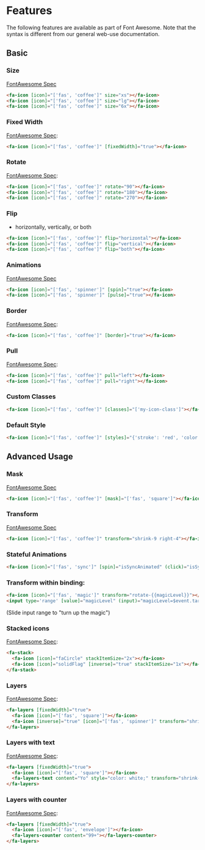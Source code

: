 # Features

The following features are available as part of Font Awesome. Note that the syntax is different from our general web-use documentation.

## Basic

### Size
[FontAwesome Spec](https://fontawesome.com/how-to-use/on-the-web/styling/sizing-icons)
```html
<fa-icon [icon]="['fas', 'coffee']" size="xs"></fa-icon>
<fa-icon [icon]="['fas', 'coffee']" size="lg"></fa-icon>
<fa-icon [icon]="['fas', 'coffee']" size="6x"></fa-icon>
```

### Fixed Width
[FontAwesome Spec](https://fontawesome.com/how-to-use/on-the-web/styling/fixed-width-icons):

```html
<fa-icon [icon]="['fas', 'coffee']" [fixedWidth]="true"></fa-icon>
```

### Rotate
[FontAwesome Spec](https://fontawesome.com/how-to-use/on-the-web/styling/rotating-icons):

```html
<fa-icon [icon]="['fas', 'coffee']" rotate="90"></fa-icon>
<fa-icon [icon]="['fas', 'coffee']" rotate="180"></fa-icon>
<fa-icon [icon]="['fas', 'coffee']" rotate="270"></fa-icon>
```

### Flip
* horizontally, vertically, or both

```html
<fa-icon [icon]="['fas', 'coffee']" flip="horizontal"></fa-icon>
<fa-icon [icon]="['fas', 'coffee']" flip="vertical"></fa-icon>
<fa-icon [icon]="['fas', 'coffee']" flip="both"></fa-icon>
```

### Animations
[FontAwesome Spec](https://fontawesome.com/how-to-use/on-the-web/styling/animating-icons)

```html
<fa-icon [icon]="['fas', 'spinner']" [spin]="true"></fa-icon>
<fa-icon [icon]="['fas', 'spinner']" [pulse]="true"></fa-icon>
```

### Border
[FontAwesome Spec](https://fontawesome.com/how-to-use/on-the-web/styling/bordered-pulled-icons):

```html
<fa-icon [icon]="['fas', 'coffee']" [border]="true"></fa-icon>
```

### Pull
[FontAwesome Spec](https://fontawesome.com/how-to-use/on-the-web/styling/bordered-pulled-icons):

```html
<fa-icon [icon]="['fas', 'coffee']" pull="left"></fa-icon>
<fa-icon [icon]="['fas', 'coffee']" pull="right"></fa-icon>
```

### Custom Classes

```html
<fa-icon [icon]="['fas', 'coffee']" [classes]="['my-icon-class']"></fa-icon>
```

### Default Style
```html
<fa-icon [icon]="['fas', 'coffee']" [styles]="{'stroke': 'red', 'color': 'red'}"></fa-icon>
```

## Advanced Usage

### Mask
[FontAwesome Spec](https://fontawesome.com/how-to-use/on-the-web/styling/masking)
```html
<fa-icon [icon]="['fas', 'coffee']" [mask]="['fas', 'square']"></fa-icon>
```

### Transform
[FontAwesome Spec](https://fontawesome.com/how-to-use/on-the-web/styling/power-transforms)

```html
<fa-icon [icon]="['fas', 'coffee']" transform="shrink-9 right-4"></fa-icon>
```

### Stateful Animations
```html
<fa-icon [icon]="['fas', 'sync']" [spin]="isSyncAnimated" (click)="isSyncAnimated=!isSyncAnimated"></fa-icon>
```

### Transform within binding:

```html
<fa-icon [icon]="['fas', 'magic']" transform="rotate-{{magicLevel}}"></fa-icon>
<input type='range' [value]="magicLevel" (input)="magicLevel=$event.target.value"/>
```
(Slide input range to "turn up the magic")

### Stacked icons

[FontAwesome Spec](https://fontawesome.com/how-to-use/on-the-web/styling/stacking-icons):

```html
<fa-stack>
  <fa-icon [icon]="faCircle" stackItemSize="2x"></fa-icon>
  <fa-icon [icon]="solidFlag" [inverse]="true" stackItemSize="1x"></fa-icon>
</fa-stack>
```

### Layers
[FontAwesome Spec](https://fontawesome.com/how-to-use/on-the-web/styling/layering):

```html
<fa-layers [fixedWidth]="true">
  <fa-icon [icon]="['fas', 'square']"></fa-icon>
  <fa-icon [inverse]="true" [icon]="['fas', 'spinner']" transform="shrink-6"></fa-icon>
</fa-layers>
```

### Layers with text
[FontAwesome Spec](https://fontawesome.com/how-to-use/on-the-web/styling/layering):

```html
<fa-layers [fixedWidth]="true">
  <fa-icon [icon]="['fas', 'square']"></fa-icon>
  <fa-layers-text content="Yo" style="color: white;" transform="shrink-4"></fa-layers-text>
</fa-layers>
```

### Layers with counter
[FontAwesome Spec](https://fontawesome.com/how-to-use/on-the-web/styling/layering):

```html
<fa-layers [fixedWidth]="true">
  <fa-icon [icon]="['fas', 'envelope']"></fa-icon>
  <fa-layers-counter content="99+"></fa-layers-counter>
</fa-layers>
```
